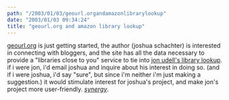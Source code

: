 ```yaml
---
path: "/2003/01/03/geourl.organdamazonlibrarylookup" 
date: "2003/01/03 09:34:24" 
title: "geourl.org and amazon library lookup" 
---
```

<a href="http://geourl.org/">geourl.org</a> is just getting started, the author (joshua schachter) is interested in connecting with bloggers, and the site has all the data necessary to provide a "libraries close to you" service to tie into <a href="http://weblog.infoworld.com/udell/stories/2002/12/11/librarylookup.html">jon udell's library lookup</a>. if i were jon, i'd email joshua and inquire about his interest in doing so. (and if i were joshua, i'd say "sure", but since i'm neither i'm just making a suggestion.) it would stimulate interest for joshua's project, and make jon's project more user-friendly. *<a href="http://dictionary.reference.com/search?q=synergy">synergy</a>*.